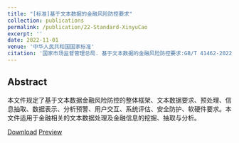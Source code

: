 ```yaml
---
title: "[标准]基于文本数据的金融风险防控要求"
collection: publications
permalink: /publication/22-Standard-XinyuCao
excerpt: ''
date: 2022-11-01
venue: '中华人民共和国国家标准'
citation: '国家市场监督管理总局. 基于文本数据的金融风险防控要求:GB/T 41462-2022[S]. 2022.'
---
```

Abstract
--
本文件规定了基于文本数据金融风险防控的整体框架、文本数据要求、预处理、信息抽取、数据表示、分析预警、用户交互、系统评估、安全防护、软硬件要求。本文件适用于金融相关的文本数据处理及金融信息的挖掘、抽取与分析。

[Download](https://openstd.samr.gov.cn/bzgk/gb/newGbInfo?hcno=F903A6396DDF7BA3D0E979AD729C0B15)
[Preview](../../files/基于文本数据的金融风险防控要求.pdf)


